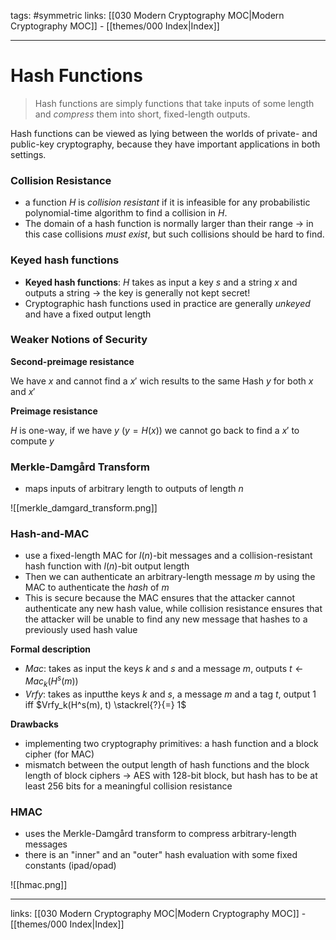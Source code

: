 tags: #symmetric
links:  [[030 Modern Cryptography MOC|Modern Cryptography MOC]] - [[themes/000 Index|Index]]

---
# Hash Functions

> Hash functions are simply functions that take inputs of some length and *compress* them into short, fixed-length outputs.

Hash functions can be viewed as lying between the worlds of private- and public-key cryptography, because they have important applications in both settings.

### Collision Resistance

- a function $H$ is *collision resistant* if it is infeasible for any probabilistic polynomial-time algorithm to find a collision in $H$.
- The domain of a hash function is normally larger than their range $\rightarrow$ in this case collisions *must exist*, but such collisions should be hard to find.

### Keyed hash functions

- **Keyed hash functions**: $H$ takes as input a key $s$ and a string $x$ and outputs a string $\rightarrow$ the key is generally not kept secret!
- Cryptographic hash functions used in practice are generally *unkeyed* and have a fixed output length

### Weaker Notions of Security

**Second-preimage resistance**

We have $x$ and cannot find a $x'$ wich results to the same Hash $y$ for both $x$ and $x'$

**Preimage resistance**

$H$ is one-way, if we have $y$ ($y = H(x)$) we cannot go back to find a $x'$ to compute $y$

### Merkle-Damgård Transform

- maps inputs of arbitrary length to outputs of length $n$

![[merkle_damgard_transform.png]]

### Hash-and-MAC

- use a fixed-length MAC for $l(n)$-bit messages and a collision-resistant hash function with $l(n)$-bit output length
- Then we can authenticate an arbitrary-length message $m$ by using the MAC to authenticate the *hash* of $m$
- This is secure because the MAC ensures that the attacker cannot authenticate any new hash value, while collision resistance ensures that the attacker will be unable to find any new message that hashes to a previously used hash value

**Formal description**

- $Mac$:  takes as input the keys $k$ and $s$ and a message $m$, outputs $t \leftarrow Mac_k(H^s(m))$
- $Vrfy$: takes as inputthe keys $k$ and $s$, a message $m$ and a tag $t$, output 1 iff $Vrfy_k(H^s(m), t) \stackrel{?}{=} 1$

**Drawbacks**

- implementing two cryptography primitives: a hash function and a block cipher (for MAC)
- mismatch between the output length of hash functions and the block length of block ciphers $\rightarrow$ AES with 128-bit block, but hash has to be at least 256 bits for a meaningful collision resistance

### HMAC

- uses the Merkle-Damgård transform to compress arbitrary-length messages
- there is an "inner" and an "outer" hash evaluation with some fixed constants (ipad/opad) 

![[hmac.png]]


---
links:  [[030 Modern Cryptography MOC|Modern Cryptography MOC]] - [[themes/000 Index|Index]]